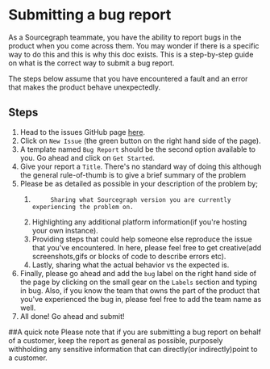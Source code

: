 # Submitting a bug report

As a Sourcegraph teammate, you have the ability to report bugs in the product when you come across them. You may wonder if there is a specific way to do this and this is why this doc exists. This is a step-by-step guide on what is the correct way to submit a bug report.

The steps below assume that you have encountered a fault and an error that makes the product behave unexpectedly.

## Steps

1.  Head to the issues GitHub page [here](https://github.com/sourcegraph/sourcegraph/issues).
2.  Click on `New Issue` (the green button on the right hand side of the page).
3.  A template named `Bug Report` should be the second option available to you. Go ahead and click on `Get Started`.
4.  Give your report a `Title`. There's no standard way of doing this although the general rule-of-thumb is to give a brief summary of the problem
5.  Please be as detailed as possible in your description of the problem by;
    1.          Sharing what Sourcegraph version you are currently experiencing the problem on.
    2.  Highlighting any additional platform information(if you're hosting your own instance).
    3.  Providing steps that could help someone else reproduce the issue that you've encountered. In here, please feel free to get creative(add screenshots,gifs or blocks of code to describe errors etc).
    4.  Lastly, sharing what the actual behavior vs the expected is.
6.  Finally, please go ahead and add the `bug` label on the right hand side of the page by clicking on the small gear on the `Labels` section and typing in bug. Also, if you know the team that owns the part of the product that you've experienced the bug in, please feel free to add the team name as well.
7.  All done! Go ahead and submit!

##A quick note
Please note that if you are submitting a bug report on behalf of a customer, keep the report as general as possible, purposely withholding any sensitive information that can directly(or indirectly)point to a customer.
